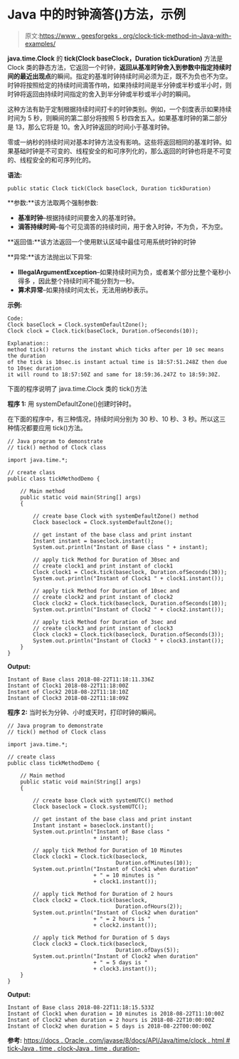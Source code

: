 # Java 中的时钟滴答()方法，示例

> 原文:[https://www . geesforgeks . org/clock-tick-method-in-Java-with-examples/](https://www.geeksforgeeks.org/clock-tick-method-in-java-with-examples/)

**java.time.Clock** 的 **tick(Clock baseClock，Duration tickDuration)** 方法是 Clock 类的静态方法，它返回一个时钟，**返回从基准时钟舍入到参数中指定持续时间的最近出现点**的瞬间。指定的基准时钟持续时间必须为正，既不为负也不为空。时钟将按照给定的持续时间滴答作响，如果持续时间是半分钟或半秒或半小时，则时钟将返回由持续时间指定的舍入到半分钟或半秒或半小时的瞬间。

这种方法有助于定制根据持续时间打卡的时钟类别。例如，一个刻度表示如果持续时间为 5 秒，则瞬间的第二部分将按照 5 秒四舍五入。如果基准时钟的第二部分是 13，那么它将是 10。舍入时钟返回的时间小于基准时钟。

零或一纳秒的持续时间对基本时钟方法没有影响。这些将返回相同的基准时钟。如果基础时钟是不可变的、线程安全的和可序列化的，那么返回的时钟也将是不可变的、线程安全的和可序列化的。

**语法:**

```
public static Clock tick(Clock baseClock, Duration tickDuration)
```

**参数:**该方法取两个强制参数:

*   **基准时钟**–根据持续时间要舍入的基准时钟。
*   **滴答持续时间**–每个可见滴答的持续时间，用于舍入时钟，不为负，不为空。

**返回值:**该方法返回一个使用默认区域中最佳可用系统时钟的时钟

**异常:**该方法抛出以下异常:

*   **IllegalArgumentException**–如果持续时间为负，或者某个部分比整个毫秒小得多
    ，因此整个持续时间不能分割为一秒。
*   **算术异常**–如果持续时间太长，无法用纳秒表示。

**示例:**

```
Code:
Clock baseClock = Clock.systemDefaultZone();
Clock clock = Clock.tick(baseClock, Duration.ofSeconds(10));

Explanation::
method tick() returns the instant which ticks after per 10 sec means the duration 
of the tick is 10sec.is instant actual time is 18:57:51.248Z then due to 10sec duration
it will round to 18:57:50Z and same for 18:59:36.247Z to 18:59:30Z.

```

下面的程序说明了 java.time.Clock 类的 tick()方法

**程序 1:** 用 systemDefaultZone()创建时钟时。

在下面的程序中，有三种情况，持续时间分别为 30 秒、10 秒、3 秒。所以这三种情况都要应用 tick()方法。

```
// Java program to demonstrate
// tick() method of Clock class

import java.time.*;

// create class
public class tickMethodDemo {

    // Main method
    public static void main(String[] args)
    {

        // create base Clock with systemDefaultZone() method
        Clock baseclock = Clock.systemDefaultZone();

        // get instant of the base class and print instant
        Instant instant = baseclock.instant();
        System.out.println("Instant of Base class " + instant);

        // apply tick Method for Duration of 30sec and
        // create clock1 and print instant of clock1
        Clock clock1 = Clock.tick(baseclock, Duration.ofSeconds(30));
        System.out.println("Instant of Clock1 " + clock1.instant());

        // apply tick Method for Duration of 10sec and
        // create clock2 and print instant of clock2
        Clock clock2 = Clock.tick(baseclock, Duration.ofSeconds(10));
        System.out.println("Instant of Clock2 " + clock2.instant());

        // apply tick Method for Duration of 3sec and
        // create clock3 and print instant of clock3
        Clock clock3 = Clock.tick(baseclock, Duration.ofSeconds(3));
        System.out.println("Instant of Clock3 " + clock3.instant());
    }
}
```

**Output:**

```
Instant of Base class 2018-08-22T11:18:11.336Z
Instant of Clock1 2018-08-22T11:18:00Z
Instant of Clock2 2018-08-22T11:18:10Z
Instant of Clock3 2018-08-22T11:18:09Z

```

**程序 2:** 当时长为分钟、小时或天时，打印时钟的瞬间。

```
// Java program to demonstrate
// tick() method of Clock class

import java.time.*;

// create class
public class tickMethodDemo {

    // Main method
    public static void main(String[] args)
    {

        // create base Clock with systemUTC() method
        Clock baseclock = Clock.systemUTC();

        // get instant of the base class and print instant
        Instant instant = baseclock.instant();
        System.out.println("Instant of Base class "
                           + instant);

        // apply tick Method for Duration of 10 Minutes
        Clock clock1 = Clock.tick(baseclock,
                                  Duration.ofMinutes(10));
        System.out.println("Instant of Clock1 when duration"
                           + " = 10 minutes is "
                           + clock1.instant());

        // apply tick Method for Duration of 2 hours
        Clock clock2 = Clock.tick(baseclock,
                                  Duration.ofHours(2));
        System.out.println("Instant of Clock2 when duration"
                           + " = 2 hours is "
                           + clock2.instant());

        // apply tick Method for Duration of 5 days
        Clock clock3 = Clock.tick(baseclock,
                                  Duration.ofDays(5));
        System.out.println("Instant of Clock2 when duration"
                           + " = 5 days is "
                           + clock3.instant());
    }
}
```

**Output:**

```
Instant of Base class 2018-08-22T11:18:15.533Z
Instant of Clock1 when duration = 10 minutes is 2018-08-22T11:10:00Z
Instant of Clock2 when duration = 2 hours is 2018-08-22T10:00:00Z
Instant of Clock2 when duration = 5 days is 2018-08-22T00:00:00Z

```

**参考:**
[https://docs . Oracle . com/javase/8/docs/API/Java/time/clock . html # tick-Java . time . clock-Java . time . duration-](https://docs.oracle.com/javase/8/docs/api/java/time/Clock.html#tick-java.time.Clock-java.time.Duration-)